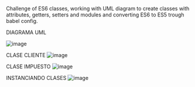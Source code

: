 Challenge of ES6 classes, working with UML diagram to create classes with attributes, getters, setters and modules and converting ES6 to ES5 trough babel config.

DIAGRAMA UML

![image](https://github.com/Signasho/desafio_clases_ES6/assets/156260562/59e8fe93-e4ea-4cc8-b534-1ff4113bb370)

CLASE CLIENTE
![image](https://github.com/Signasho/desafio_clases_ES6/assets/156260562/019502dc-0d5d-4de2-99a0-3d7d1cbe032e)

CLASE IMPUESTO
![image](https://github.com/Signasho/desafio_clases_ES6/assets/156260562/b4c9eff0-0acf-4cef-acec-462bad7b4fb3)

INSTANCIANDO CLASES
![image](https://github.com/Signasho/desafio_clases_ES6/assets/156260562/80eb81b7-436a-4e5a-939a-e53dfd48efd8)



